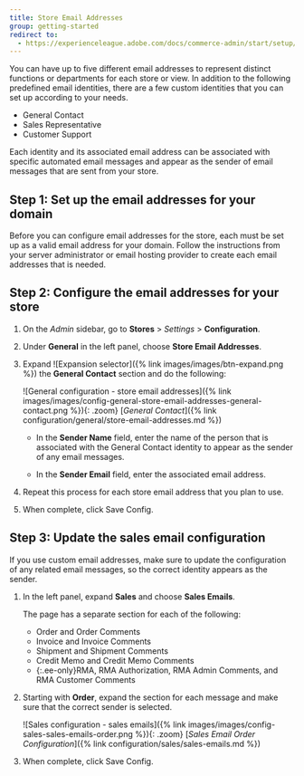 ```yaml
---
title: Store Email Addresses
group: getting-started
redirect to:
  - https://experienceleague.adobe.com/docs/commerce-admin/start/setup/store-details.html#store-email-addresses
---
```


You can have up to five different email addresses to represent distinct functions or departments for each store or view. In addition to the following predefined email identities, there are a few custom identities that you can set up according to your needs.

- General Contact
- Sales Representative
- Customer Support

Each identity and its associated email address can be associated with specific automated email messages and appear as the sender of email messages that are sent from your store.

## Step 1: Set up the email addresses for your domain

Before you can configure email addresses for the store, each must be set up as a valid email address for your domain. Follow the instructions from your server administrator or email hosting provider to create each email addresses that is needed.

## Step 2: Configure the email addresses for your store

1. On the _Admin_ sidebar, go to **Stores** > _Settings_ > **Configuration**.

1. Under **General** in the left panel, choose **Store Email Addresses**.

1. Expand ![Expansion selector]({% link images/images/btn-expand.png %}) the **General Contact** section and do the following:

    ![General configuration - store email addresses]({% link images/images/config-general-store-email-addresses-general-contact.png %}){: .zoom}
    [_General Contact_]({% link configuration/general/store-email-addresses.md %})

   - In the **Sender Name** field, enter the name of the person that is associated with the General Contact identity to appear as the sender of any email messages.

   - In the **Sender Email** field, enter the associated email address.

1. Repeat this process for each store email address that you plan to use.

1. When complete, click <span class="btn">Save Config</span>.

## Step 3: Update the sales email configuration

If you use custom email addresses, make sure to update the configuration of any related email messages, so the correct identity appears as the sender.

1. In the left panel, expand **Sales** and choose **Sales Emails**.

   The page has a separate section for each of the following:

   - Order and Order Comments
   - Invoice and Invoice Comments
   - Shipment and Shipment Comments
   - Credit Memo and Credit Memo Comments
   - {:.ee-only}RMA, RMA Authorization, RMA Admin Comments, and RMA Customer Comments

1. Starting with **Order**, expand the section for each message and make sure that the correct sender is selected.

    ![Sales configuration - sales emails]({% link images/images/config-sales-sales-emails-order.png %}){: .zoom}
    [_Sales Email Order Configuration_]({% link configuration/sales/sales-emails.md %})

1. When complete, click <span class="btn">Save Config</span>.
